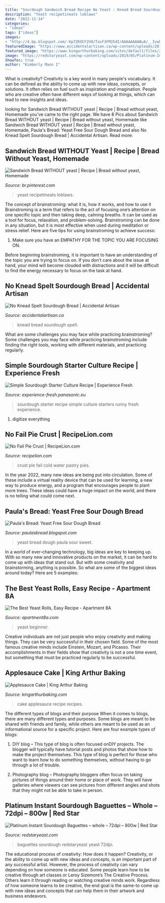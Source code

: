 ```yaml
---
title: "Sourdough Sandwich Bread Recipe No Yeast : Knead Bread Sourdough Spelt"
description: "Yeast recipetineats loblaws"
date: "2022-11-14"
categories:
- "ideas"
tags: ["ideas"]
images:
- "http://4.bp.blogspot.com/-Kp7ZKOCF2V0/TosF3FM25dI/AAAAAAAABuA/__IvwhMFLDo/w1200-h630-p-k-no-nu/IMG_0819.JPG"
featuredImage: "https://www.accidentalartisan.ca/wp-content/uploads/2018/05/No-Knead-Spelt-Sourdough-Bread.jpg"
featured_image: "https://www.kingarthurbaking.com/sites/default/files/2019-11/applesauce-cake.jpg"
image: "https://redstaryeast.com/wp-content/uploads/2019/05/Platinum-Instant-Sourdough-Baguettes-whole-72dpi-800w-768x960.jpg"
ShowToc: true
author: "Kimberly Mann I"
---
```



What is creativity?
Creativity is a key word in many people's vocabulary. It can be defined as the ability to come up with new ideas, concepts, or solutions. It often relies on fuel such as inspiration and imagination. People who are creative often have different ways of looking at things, which can lead to new insights and ideas.

	

		
looking for Sandwich Bread WITHOUT yeast | Recipe | Bread without yeast, Homemade you've came to the right page. We have 8 Pics about Sandwich Bread WITHOUT yeast | Recipe | Bread without yeast, Homemade like Sandwich Bread WITHOUT yeast | Recipe | Bread without yeast, Homemade, Paula&#039;s Bread: Yeast Free Sour Dough Bread and also No Knead Spelt Sourdough Bread | Accidental Artisan. Read more:
		
    
## Sandwich Bread WITHOUT Yeast | Recipe | Bread Without Yeast, Homemade

<img loading=lazy src="https://i.pinimg.com/736x/64/f9/e6/64f9e6a394afb48d2898fd08b48569d5.jpg" onerror="this.onerror=null;this.src='https://tse4.mm.bing.net/th?id=OIP.MA-Ecx2kOr0e5AKn59KiXAHaKX&amp;pid=15.1';" alt="Sandwich Bread WITHOUT yeast | Recipe | Bread without yeast, Homemade">

_Source: br.pinterest.com_

>yeast recipetineats loblaws. 

	

The concept of brainstroming: what it is, how it works, and how to use it
Brainstroming is a term that refers to the act of focusing one’s attention on one specific topic and then taking deep, calming breaths. It can be used as a tool for focus, relaxation, and problem-solving. Brainstroming can be done in any situation, but it is most effective when used during meditation or stress relief. Here are five tips for using brainstroming to achieve success:
1. Make sure you have an EMPATHY FOR THE TOPIC YOU ARE FOCUSING ON.

Before beginning brainstroming, it is important to have an understanding of the topic you are trying to focus on. If you don’t care about the issue at hand, your mind will become clouded with distractions and it will be difficult to find the energy necessary to focus on the task at hand.

    
## No Knead Spelt Sourdough Bread | Accidental Artisan

<img loading=lazy src="https://www.accidentalartisan.ca/wp-content/uploads/2018/05/No-Knead-Spelt-Sourdough-Bread.jpg" onerror="this.onerror=null;this.src='https://tse1.mm.bing.net/th?id=OIP.Pz3xP8CWBhRaJH-RmSZLHQHaJ4&amp;pid=15.1';" alt="No Knead Spelt Sourdough Bread | Accidental Artisan">

_Source: accidentalartisan.ca_

>knead bread sourdough spelt. 

	

What are some challenges you may face while practicing brainstroming?
Some challenges you may face while practicing brainstroming include finding the right tools, working with different materials, and practicing regularly.

    
## Simple Sourdough Starter Culture Recipe | Experience Fresh

<img loading=lazy src="https://experience-fresh.panasonic.eu/wp-content/uploads/2019/04/Simple-Sourdough-Starter-Culture-Recipe-enjoy.jpg" onerror="this.onerror=null;this.src='https://tse3.mm.bing.net/th?id=OIP.soI8FluEJz2djS2jWAELQQHaE8&amp;pid=15.1';" alt="Simple Sourdough Starter Culture Recipe | Experience Fresh">

_Source: experience-fresh.panasonic.eu_

>sourdough starter recipe simple culture starters runny fresh experience. 

	

1. digitize everything

    
## No Fail Pie Crust | RecipeLion.com

<img loading=lazy src="https://irepo.primecp.com/2019/09/423662/No-Fail-Pie-Crust_UserCommentImage_ID-3375883.jpg?v=3375883" onerror="this.onerror=null;this.src='https://tse4.mm.bing.net/th?id=OIP.o8DwnRCSpY_igEMpLczTfQHaE8&amp;pid=15.1';" alt="No Fail Pie Crust | RecipeLion.com">

_Source: recipelion.com_

>crust pie fail cold water pastry pies. 

	

In the year 2022, many new ideas are being put into circulation. Some of these include a virtual reality device that can be used for learning, a new way to produce energy, and a program that encourages people to plant more trees. These ideas could have a huge impact on the world, and there is no telling what could come next.

    
## Paula&#039;s Bread: Yeast Free Sour Dough Bread

<img loading=lazy src="http://4.bp.blogspot.com/-Kp7ZKOCF2V0/TosF3FM25dI/AAAAAAAABuA/__IvwhMFLDo/w1200-h630-p-k-no-nu/IMG_0819.JPG" onerror="this.onerror=null;this.src='https://tse1.mm.bing.net/th?id=OIP.bCWVZ4BAcHLgiwZ-8DDTrAHaE8&amp;pid=15.1';" alt="Paula&#039;s Bread: Yeast Free Sour Dough Bread">

_Source: paulasbread.blogspot.com_

>yeast bread dough paula sour sweet. 

	

In a world of ever-changing technology, big ideas are key to keeping up. With so many new and innovative products on the market, it can be hard to come up with ideas that stand out. But with some creativity and brainstorming, anything is possible. So what are some of the biggest ideas around today? Here are 5 examples: 

    
## The Best Yeast Rolls, Easy Recipe - Apartment 8A

<img loading=lazy src="http://apartment8a.com/wp-content/uploads/2019/08/50487712_2501689586514613_10734124000083968_o-1140x855.jpg" onerror="this.onerror=null;this.src='https://tse3.mm.bing.net/th?id=OIP.4NuTzrjE04Od3Y-kIt2V6AHaFj&amp;pid=15.1';" alt="The Best Yeast Rolls, Easy Recipe - Apartment 8A">

_Source: apartment8a.com_

>yeast beginner. 

	

Creative individuals are not just people who enjoy creativity and making things. They can be very successful in their chosen field. Some of the most famous creative minds include Einstein, Mozart, and Picasso. Their accomplishments in their fields show that creativity is not a one time event, but something that must be practiced regularly to be successful.

    
## Applesauce Cake | King Arthur Baking

<img loading=lazy src="https://www.kingarthurbaking.com/sites/default/files/2019-11/applesauce-cake.jpg" onerror="this.onerror=null;this.src='https://tse2.mm.bing.net/th?id=OIP.3_uQ05BEpo4-ZMlAh8ZmlwHaE8&amp;pid=15.1';" alt="Applesauce Cake | King Arthur Baking">

_Source: kingarthurbaking.com_

>cake applesauce recipe recipes. 

	

The different types of blogs and their purpose
When it comes to blogs, there are many different types and purposes. Some blogs are meant to be shared with friends and family, while others are meant to be used as an informational source for a specific project. Here are four example types of blogs: 
1. DIY blog – This type of blog is often focused onDIY projects. The blogger will typically have tutorial posts and photos that show how to make the project themselves. This type of blog is perfect for those who want to learn how to do something themselves, without having to go through a lot of trouble. 

2. Photography blog – Photography bloggers often focus on taking pictures of things around their home or place of work. They will have galleries where viewers can see pictures from different angles and shots that they might not be able to take in person.

    
## Platinum Instant Sourdough Baguettes – Whole – 72dpi – 800w | Red Star

<img loading=lazy src="https://redstaryeast.com/wp-content/uploads/2019/05/Platinum-Instant-Sourdough-Baguettes-whole-72dpi-800w-768x960.jpg" onerror="this.onerror=null;this.src='https://tse2.mm.bing.net/th?id=OIP.Vwc_MkynNg6pD0CgU2I58gHaJQ&amp;pid=15.1';" alt="Platinum Instant Sourdough Baguettes – whole – 72dpi – 800w | Red Star">

_Source: redstaryeast.com_

>baguettes sourdough redstaryeast yeast 72dpi. 

	

The educational process of creativity: How does it happen?
Creativity, or the ability to come up with new ideas and concepts, is an important part of any successful artist. However, the process of creativity can vary depending on how someone is educated. Some people learn how to be creative through art classes or Leroy Sizemore’s The Creative Process. Others learn it through reading or watching creative minds work. Regardless of how someone learns to be creative, the end goal is the same-to come up with new ideas and concepts that can help them in their artwork and business endeavors.

